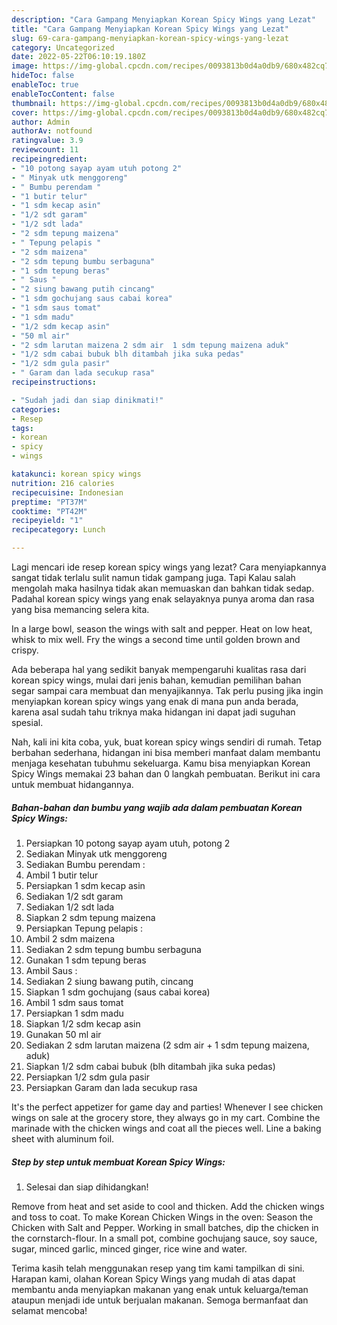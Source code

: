 ```yaml
---
description: "Cara Gampang Menyiapkan Korean Spicy Wings yang Lezat"
title: "Cara Gampang Menyiapkan Korean Spicy Wings yang Lezat"
slug: 69-cara-gampang-menyiapkan-korean-spicy-wings-yang-lezat
category: Uncategorized
date: 2022-05-22T06:10:19.180Z
image: https://img-global.cpcdn.com/recipes/0093813b0d4a0db9/680x482cq70/korean-spicy-wings-foto-resep-utama.jpg
hideToc: false
enableToc: true
enableTocContent: false
thumbnail: https://img-global.cpcdn.com/recipes/0093813b0d4a0db9/680x482cq70/korean-spicy-wings-foto-resep-utama.jpg
cover: https://img-global.cpcdn.com/recipes/0093813b0d4a0db9/680x482cq70/korean-spicy-wings-foto-resep-utama.jpg
author: Admin
authorAv: notfound
ratingvalue: 3.9
reviewcount: 11
recipeingredient:
- "10 potong sayap ayam utuh potong 2"
- " Minyak utk menggoreng"
- " Bumbu perendam "
- "1 butir telur"
- "1 sdm kecap asin"
- "1/2 sdt garam"
- "1/2 sdt lada"
- "2 sdm tepung maizena"
- " Tepung pelapis "
- "2 sdm maizena"
- "2 sdm tepung bumbu serbaguna"
- "1 sdm tepung beras"
- " Saus "
- "2 siung bawang putih cincang"
- "1 sdm gochujang saus cabai korea"
- "1 sdm saus tomat"
- "1 sdm madu"
- "1/2 sdm kecap asin"
- "50 ml air"
- "2 sdm larutan maizena 2 sdm air  1 sdm tepung maizena aduk"
- "1/2 sdm cabai bubuk blh ditambah jika suka pedas"
- "1/2 sdm gula pasir"
- " Garam dan lada secukup rasa"
recipeinstructions:

- "Sudah jadi dan siap dinikmati!"
categories:
- Resep
tags:
- korean
- spicy
- wings

katakunci: korean spicy wings 
nutrition: 216 calories
recipecuisine: Indonesian
preptime: "PT37M"
cooktime: "PT42M"
recipeyield: "1"
recipecategory: Lunch

---
```



Lagi mencari ide resep korean spicy wings yang lezat? Cara menyiapkannya sangat tidak terlalu sulit namun tidak gampang juga. Tapi Kalau salah mengolah maka hasilnya tidak akan memuaskan dan bahkan tidak sedap. Padahal korean spicy wings yang enak selayaknya punya aroma dan rasa yang bisa memancing selera kita.


In a large bowl, season the wings with salt and pepper. Heat on low heat, whisk to mix well. Fry the wings a second time until golden brown and crispy.

Ada beberapa hal yang sedikit banyak mempengaruhi kualitas rasa dari korean spicy wings, mulai dari jenis bahan, kemudian pemilihan bahan segar sampai cara membuat dan menyajikannya. Tak perlu pusing jika ingin menyiapkan korean spicy wings yang enak di mana pun anda berada, karena asal sudah tahu triknya maka hidangan ini dapat jadi suguhan spesial.


Nah, kali ini kita coba, yuk, buat korean spicy wings sendiri di rumah. Tetap berbahan sederhana, hidangan ini bisa memberi manfaat dalam membantu menjaga kesehatan tubuhmu sekeluarga. Kamu bisa menyiapkan Korean Spicy Wings memakai 23 bahan dan 0 langkah pembuatan. Berikut ini cara untuk membuat hidangannya.

<!--inarticleads1-->

##### Bahan-bahan dan bumbu yang wajib ada dalam pembuatan Korean Spicy Wings:

1. Persiapkan 10 potong sayap ayam utuh, potong 2
1. Sediakan  Minyak utk menggoreng
1. Sediakan  Bumbu perendam :
1. Ambil 1 butir telur
1. Persiapkan 1 sdm kecap asin
1. Sediakan 1/2 sdt garam
1. Sediakan 1/2 sdt lada
1. Siapkan 2 sdm tepung maizena
1. Persiapkan  Tepung pelapis :
1. Ambil 2 sdm maizena
1. Sediakan 2 sdm tepung bumbu serbaguna
1. Gunakan 1 sdm tepung beras
1. Ambil  Saus :
1. Sediakan 2 siung bawang putih, cincang
1. Siapkan 1 sdm gochujang (saus cabai korea)
1. Ambil 1 sdm saus tomat
1. Persiapkan 1 sdm madu
1. Siapkan 1/2 sdm kecap asin
1. Gunakan 50 ml air
1. Sediakan 2 sdm larutan maizena (2 sdm air + 1 sdm tepung maizena, aduk)
1. Siapkan 1/2 sdm cabai bubuk (blh ditambah jika suka pedas)
1. Persiapkan 1/2 sdm gula pasir
1. Persiapkan  Garam dan lada secukup rasa


It&#39;s the perfect appetizer for game day and parties! Whenever I see chicken wings on sale at the grocery store, they always go in my cart. Combine the marinade with the chicken wings and coat all the pieces well. Line a baking sheet with aluminum foil. 

<!--inarticleads2-->

##### Step by step untuk membuat Korean Spicy Wings:


1. Selesai dan siap dihidangkan!

Remove from heat and set aside to cool and thicken. Add the chicken wings and toss to coat. To make Korean Chicken Wings in the oven: Season the Chicken with Salt and Pepper. Working in small batches, dip the chicken in the cornstarch-flour. In a small pot, combine gochujang sauce, soy sauce, sugar, minced garlic, minced ginger, rice wine and water. 

Terima kasih telah menggunakan resep yang tim kami tampilkan di sini. Harapan kami, olahan Korean Spicy Wings yang mudah di atas dapat membantu anda menyiapkan makanan yang enak untuk keluarga/teman ataupun menjadi ide untuk berjualan makanan. Semoga bermanfaat dan selamat mencoba!
